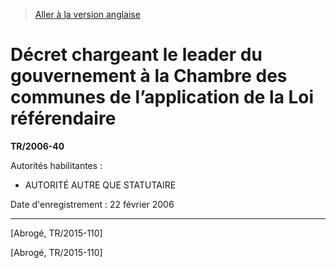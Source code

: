 > [Aller à la version anglaise](/en/Regulations/Statutory%20Instruments/2006/40.md)

# Décret chargeant le leader du gouvernement à la Chambre des communes de l’application de la Loi référendaire

**TR/2006-40**

Autorités habilitantes : 
- AUTORITÉ AUTRE QUE STATUTAIRE

Date d'enregistrement : 22 février 2006

----------


[Abrogé, TR/2015-110]

[Abrogé, TR/2015-110]


